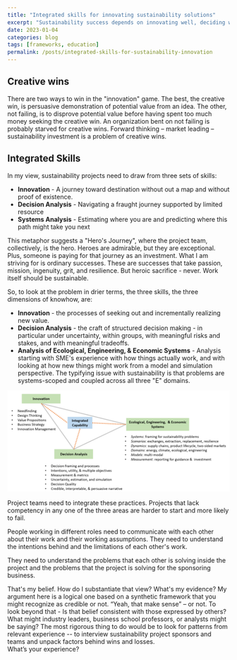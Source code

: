```yaml
---
title: "Integrated skills for innovating sustainability solutions"
excerpt: "Sustainability success depends on innovating well, deciding well, and doing cross domain systems analysis."
date: 2023-01-04
categories: blog
tags: [frameworks, education]
permalink: /posts/integrated-skills-for-sustainability-innovation
---
```


## Creative wins

There are two ways to win in the "innovation" game. The best, the creative win, is persuasive demonstration of potential value from an idea. The other, not failing,  is to disprove potential value before having spent too much money seeking the creative win. An organization bent on not failing is probably starved for creative wins. Forward thinking – market leading – sustainability investment is a problem of creative wins.

## Integrated Skills

In my view, sustainability projects need to draw from three sets of skills:
- **Innovation** - A journey toward destination without out a map and without proof of existence.
- **Decision Analysis** - Navigating a fraught journey supported by limited resource
- **Systems Analysis** - Estimating where you are and predicting where this path might take you next

This metaphor suggests a "Hero's Journey", where the project team, collectively, is the hero. Heroes are admirable, but they are exceptional. Plus, someone is paying for that journey as an investment. What I am striving for is ordinary successes. These are successes that take passion, mission, ingenuity, grit, and resilience. But heroic sacrifice - never. Work itself should be sustainable.

So, to look at the problem in drier terms, the three skills, the three dimensions of knowhow, are:  
- **Innovation** - the processes of seeking out and incrementally realizing new value. 
- **Decision Analysis** - the craft of structured decision making - in particular under uncertainty, within groups, with meaningful risks and stakes, and with meaningful tradeoffs. 
- **Analysis of Ecological, Engineering, & Economic Systems** - Analysis starting with SME's experience with how things actually work, and with looking at how new things might work from a model and simulation perspective.  The typifying issue with sustainability is that problems are systems-scoped and coupled across all three "E" domains.


![Integrated Skills for sustainability innovation](/assets/images/integrated-skills.png)

Project teams need to integrate these practices. Projects that lack competency in any one of the three areas are harder to start and more likely to fail.

People working in different roles need to communicate with each other about their work and their working assumptions. They need to understand the intentions behind and the limitations of each other's work. 
<!-- Analysts need to know from SME's if these model assumptions are real enough. What is our budget for this stage of the project? What signals, what evidence is the business looking for before a larger commitment?  -->
They need to understand the problems that each other is solving inside the project and the problems that the project is solving for the sponsoring business. 

That's my belief. 
How do I substantiate that view? What's my evidence? 
My argument here is a logical one based on a synthetic framework that you might recognize as credible or not. “Yeah, that make sense” – or not. 
To look beyond that - Is that belief consistent with those expressed by others? What might industry leaders, business school professors, or analysts might be saying? 
The most rigorous thing to do would be to look for patterns from relevant experience -- to interview sustainability project sponsors and teams and unpack factors behind wins and  losses.  
What’s your experience?

